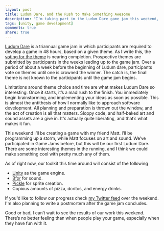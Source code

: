 ```yaml
---
layout: post
title: Ludum Dare, and the Rush to Make Something Awesome
description: "I'm taking part in the Ludum Dare game jam this weekend, and here are my thoughts."
tags: [unity, game development]
comments: true
share: true
---
```


[Ludum Dare](http://www.ludumdare.com) is a triannual game jam in which participants are required to develop a game in 48 hours, based on a given theme. As I write this, the [voting for the theme](http://www.ludumdare.com/compo/ld28-theme-voting-round-5-of-5) is nearing completion. Prospective themes are submitted by participants in the weeks leading up to the game jam. Over a period of about a week before the beginning of Ludum dare, participants vote on themes until one is crowned the winner. The catch is, the final theme is not known to the participants until the game jam begins.

Limitations around theme choice and time are what makes Ludum Dare so interesting. Once it starts, it’s a mad rush to the finish. You immediately begin brainstorming, and implementing your ideas as soon as possible. This is almost the antithesis of how I normally like to approach software development. All planning and preparation is thrown out the window, and the act of creation is all that matters. Sloppy code, and half-baked art and sound assets are a give in. It's actually quite liberating, and that’s what makes it fun.

This weekend I’ll be creating a game with my friend Matt. I’ll be programming up a storm, while Matt focuses on art and sound. We’ve participated in Game Jams before, but this will be our first Ludum Dare. There are some interesting themes in the running, and I think we could make something cool with pretty much any of them.

As of right now, our toolkit this time around will consist of the following

- [Unity](http://unity3d.com) as the game engine.
- [Bfxr](http://www.bfxr.net) for sound.
- [Pickle](http://www.pickleeditor.com) for sprite creation.
- Copious amounts of pizza, doritos, and energy drinks.

If you'd like to follow our progress check [my Twitter feed](https://twitter.com/ryannielson) over the weekend. I'm also planning to write a postmortem after the game jam concludes.

Good or bad, I can’t wait to see the results of our work this weekend. There’s no better feeling than when people play your game, especially when they have fun with it.